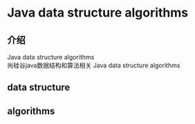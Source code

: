 # Java data structure algorithms

## 介绍
Java data structure algorithms  
尚硅谷java数据结构和算法相关
Java data structure algorithms

## data structure

## algorithms